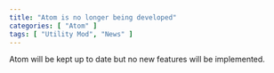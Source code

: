 ```yaml
---
title: "Atom is no longer being developed"
categories: [ "Atom" ]
tags: [ "Utility Mod", "News" ]
---
```


Atom will be kept up to date but no new features will be implemented.
